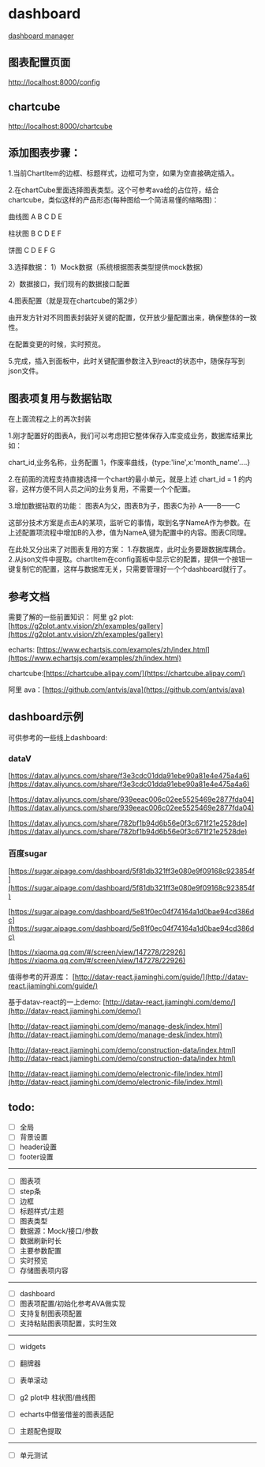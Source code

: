 # dashboard
[dashboard manager](https://github.com/realeve/dashboard)

## 图表配置页面

[http://localhost:8000/config](http://localhost:8000/config)

## chartcube
[http://localhost:8000/chartcube](http://localhost:8000/chartcube)

## 添加图表步骤：
1.当前ChartItem的边框、标题样式，边框可为空，如果为空直接确定插入。
 
2.在chartCube里面选择图表类型。这个可参考ava给的占位符，结合chartcube，类似这样的产品形态(每种图给一个简洁易懂的缩略图)：

曲线图
A B C D E 

柱状图
B C D E F

饼图
C D E F G

3.选择数据：
1）Mock数据（系统根据图表类型提供mock数据）

2）数据接口，我们现有的数据接口配置

4.图表配置（就是现在chartcube的第2步）

由开发方针对不同图表封装好关键的配置，仅开放少量配置出来，确保整体的一致性。

在配置变更的时候，实时预览。

5.完成，插入到面板中，此时关键配置参数注入到react的状态中，随保存写到json文件。

## 图表项复用与数据钻取

在上面流程之上的再次封装

1.刚才配置好的图表A，我们可以考虑把它整体保存入库变成业务，数据库结果比如：

chart_id,业务名称，业务配置
1，作废率曲线，{type:'line',x:'month_name'....}

2.在前面的流程支持直接选择一个chart的最小单元，就是上述 chart_id = 1 的内容，这样方便不同人员之间的业务复用，不需要一个个配置。

3.增加数据钻取的功能：
图表A为父，图表B为子，图表C为孙
A——B——C

这部分技术方案是点击A的某项，监听它的事情，取到名字NameA作为参数。在上述配置项流程中增加B的入参，值为NameA,键为配置中的内容。图表C同理。

在此处又分出来了对图表复用的方案：
1.存数据库，此时业务要跟数据库耦合。
2.从json文件中提取。chartItem在config面板中显示它的配置，提供一个按钮一键复制它的配置，这样与数据库无关，只需要管理好一个个dashboard就行了。

## 参考文档

需要了解的一些前置知识：
阿里 g2 plot:[https://g2plot.antv.vision/zh/examples/gallery](https://g2plot.antv.vision/zh/examples/gallery)

echarts: [https://www.echartsjs.com/examples/zh/index.html](https://www.echartsjs.com/examples/zh/index.html)

chartcube:[https://chartcube.alipay.com/](https://chartcube.alipay.com/) 

阿里 ava：[https://github.com/antvis/ava](https://github.com/antvis/ava)


## dashboard示例

可供参考的一些线上dashboard:

### dataV

[https://datav.aliyuncs.com/share/f3e3cdc01dda91ebe90a81e4e475a4a6](https://datav.aliyuncs.com/share/f3e3cdc01dda91ebe90a81e4e475a4a6)

[https://datav.aliyuncs.com/share/939eeac006c02ee5525469e2877fda04](https://datav.aliyuncs.com/share/939eeac006c02ee5525469e2877fda04)

[https://datav.aliyuncs.com/share/782bf1b94d6b56e0f3c671f21e2528de](https://datav.aliyuncs.com/share/782bf1b94d6b56e0f3c671f21e2528de)


### 百度sugar
[https://sugar.aipage.com/dashboard/5f81db321ff3e080e9f09168c923854f](https://sugar.aipage.com/dashboard/5f81db321ff3e080e9f09168c923854f)

[https://sugar.aipage.com/dashboard/5e81f0ec04f74164a1d0bae94cd386dc](https://sugar.aipage.com/dashboard/5e81f0ec04f74164a1d0bae94cd386dc)

[https://xiaoma.qq.com/#/screen/view/147278/22926](https://xiaoma.qq.com/#/screen/view/147278/22926)

值得参考的开源库：
[http://datav-react.jiaminghi.com/guide/](http://datav-react.jiaminghi.com/guide/)

基于datav-react的一上demo:
[http://datav-react.jiaminghi.com/demo/](http://datav-react.jiaminghi.com/demo/)

[http://datav-react.jiaminghi.com/demo/manage-desk/index.html](http://datav-react.jiaminghi.com/demo/manage-desk/index.html)

[http://datav-react.jiaminghi.com/demo/construction-data/index.html](http://datav-react.jiaminghi.com/demo/construction-data/index.html)

[http://datav-react.jiaminghi.com/demo/electronic-file/index.html](http://datav-react.jiaminghi.com/demo/electronic-file/index.html)



## todo:

- [ ] 全局 
- [ ] 背景设置
- [ ] header设置
- [ ] footer设置

--- 

- [ ] 图表项
- [ ] step条
- [ ] 边框
- [ ] 标题样式/主题
- [ ] 图表类型
- [ ] 数据源：Mock/接口/参数
- [ ] 数据刷新时长
- [ ] 主要参数配置
- [ ] 实时预览
- [ ] 存储图表项内容

--- 

- [ ] dashboard
- [ ] 图表项配置/初始化参考AVA做实现
- [ ] 支持复制图表项配置
- [ ] 支持粘贴图表项配置，实时生效

---  

- [ ] widgets
- [ ] 翻牌器
- [ ] 表单滚动
- [ ] g2 plot中 柱状图/曲线图
- [ ] echarts中借鉴借鉴的图表适配
- [ ] 主题配色提取


---

- [ ] 单元测试
